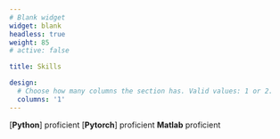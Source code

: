```yaml
---
# Blank widget 
widget: blank 
headless: true
weight: 85 
# active: false 

title: Skills 

design:
  # Choose how many columns the section has. Valid values: 1 or 2.
  columns: '1'
---
```


[**Python**] proficient  [**Pytorch**] proficient  **Matlab** proficient       
